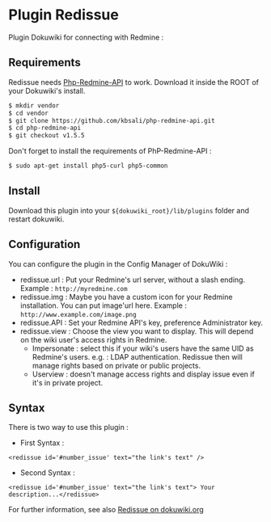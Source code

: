 # Plugin Redissue
Plugin Dokuwiki for connecting with Redmine :

## Requirements
Redissue needs [Php-Redmine-API](https://github.com/kbsali/php-redmine-api) to work. Download it inside the ROOT of your Dokuwiki's install.
```bash
$ mkdir vendor
$ cd vendor
$ git clone https://github.com/kbsali/php-redmine-api.git
$ cd php-redmine-api
$ git checkout v1.5.5
```

Don't forget to install the requirements of PhP-Redmine-API :
```bash
$ sudo apt-get install php5-curl php5-common
```

## Install
Download this plugin into your ``${dokuwiki_root}/lib/plugins`` folder and restart dokuwiki.

## Configuration
You can configure the plugin in the Config Manager of DokuWiki :

* redissue.url : Put your Redmine's url server, without a slash ending. Example : ``http://myredmine.com``
* redissue.img : Maybe you have a custom icon for your Redmine installation. You can put image'url here. Example : ``http://www.example.com/image.png``
* redissue.API : Set your Redmine API's key, preference Administrator key.
* redissue.view : Choose the view you want to display. This will depend on the wiki user's access rights in Redmine.
  * Impersonate : select this if your wiki's users have the same UID as Redmine's users. e.g. : LDAP authentication. Redissue then will manage rights based on private or public projects.
  * Userview : doesn't manage access rights and display issue even if it's in private project.

## Syntax
There is two way to use this plugin :

* First Syntax :

``<redissue id='#number_issue' text="the link's text" /> ``
* Second Syntax :

``<redissue id='#number_issue' text="the link's text"> Your description...</redissue>``

For further information, see also [Redissue on dokuwiki.org](https://www.dokuwiki.org/plugin:redissue)
